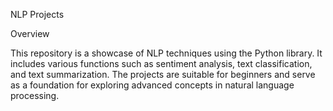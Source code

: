 NLP Projects

Overview

This repository is a showcase of NLP techniques using the Python library. It includes various functions such as sentiment analysis, text classification, and text summarization.
The projects are suitable for beginners and serve as a foundation for exploring advanced concepts in natural language processing.
